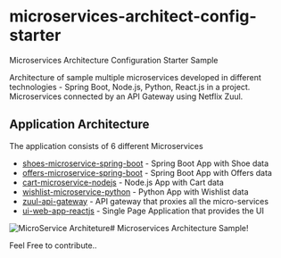 # microservices-architect-config-starter
Microservices Architecture Configuration Starter Sample







Architecture of sample multiple microservices developed in different technologies - Spring Boot, Node.js, Python, React.js in a project.
Microservices connected by an API Gateway using Netflix Zuul.


## Application Architecture

The application consists of 6 different Microservices

-   [shoes-microservice-spring-boot](https://github.com/sarat9/microservices-architect-config-starter/tree/main/shoes-microservice-spring-boot)  -  Spring Boot App with Shoe data
-   [offers-microservice-spring-boot](https://github.com/sarat9/microservices-architect-config-starter/tree/main/offers-microservice-spring-boot)  -  Spring Boot App with Offers data
-   [cart-microservice-nodejs](https://github.com/sarat9/microservices-architect-config-starter/tree/main/cart-microservice-nodejs)  -  Node.js App with Cart data
-   [wishlist-microservice-python](https://github.com/sarat9/microservices-architect-config-starter/tree/main/wishlist-microservice-python)  -  Python App with Wishlist data
-   [zuul-api-gateway](https://github.com/sarat9/microservices-architect-config-starter/tree/main/zuul-api-gateway)  -  API gateway that proxies all the micro-services
-   [ui-web-app-reactjs](https://github.com/sarat9/microservices-architect-config-starter/tree/main/ui-web-app-reactjs)  -  Single Page Application that provides the UI








![MicroService Architeture ](https://miro.medium.com/max/1050/1*kSLJKEl3X-gKNTpO1l7SQg.png)#  Microservices Architecture Sample!

Feel Free to contribute.. 
